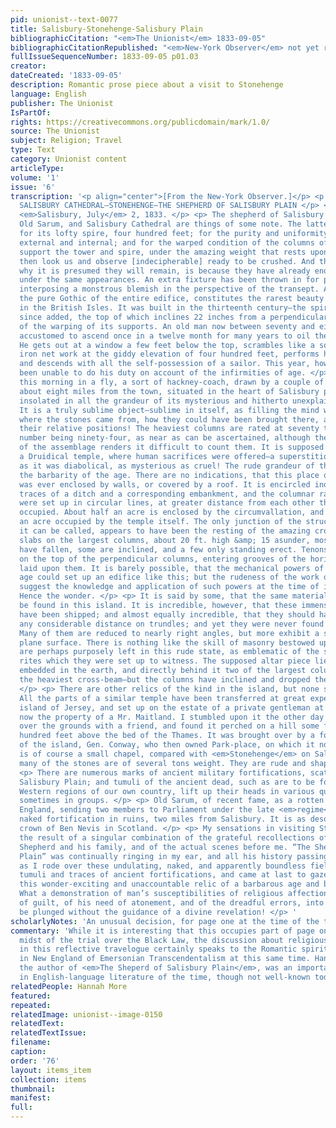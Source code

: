 ```yaml
---
pid: unionist--text-0077
title: Salisbury-Stonehenge-Salisbury Plain
bibliographicCitation: "<em>The Unionist</em> 1833-09-05"
bibliographicCitationRepublished: "<em>New-York Observer</em> not yet researched"
fullIssueSequenceNumber: 1833-09-05 p01.03
creator: 
dateCreated: '1833-09-05'
description: Romantic prose piece about a visit to Stonehenge
language: English
publisher: The Unionist
IsPartOf: 
rights: https://creativecommons.org/publicdomain/mark/1.0/
source: The Unionist
subject: Religion; Travel
type: Text
category: Unionist content
articleType: 
volume: '1'
issue: '6'
transcription: '<p align="center">[From the New-York Observer.]</p> <p align="center">
  SALISBURY CATHEDRAL—STONEHENGE—THE SHEPHERD OF SALISBURY PLAIN </p> <p align="right">
  <em>Salisbury, July</em> 2, 1833. </p> <p> The shepherd of Salisbury Plain, Stonehenge,
  Old Sarum, and Salisbury Cathedral are things of some note. The latter is distinguished
  for its lofty spire, four hundred feet; for the purity and uniformity of its architecture,
  external and internal; and for the warped condition of the columns of masonry, which
  support the tower and spire, under the amazing weight that rests upon them, and
  then look us and observe [indecipherable] ready to be crushed. And the only reason
  why it is presumed they will remain, is because they have already endured for ages
  under the same appearances. An extra fixture has been thrown in for protection,
  interposing a monstrous blemish in the perspective of the transept. Aside from this
  the pure Gothic of the entire edifice, constitutes the rarest beauty of the kind
  in the British Isles. It was built in the thirteenth century—the spire having been
  since added, the top of which inclines 22 inches from a perpendicular line, in consequence
  of the warping of its supports. An old man now between seventy and eighty, has been
  accustomed to ascend once in a twelve month for many years to oil the weather vane.
  He gets out at a window a few feet below the top, scrambles like a squirrel by some
  iron net work at the giddy elevation of four hundred feet, performs his office,
  and descends with all the self-possession of a sailor. This year, however, he has
  been unable to do his duty on account of the infirmities of age. </p> <p> I rode
  this morning in a fly, a sort of hackney-coach, drawn by a couple of mules, to <em>Stonehenge,</em>
  about eight miles from the town, situated in the heart of Salisbury plain, and standing
  insolated in all the grandeur of its mysterious and hitherto unexplained history.
  It is a truly sublime object—sublime in itself, as filling the mind with wonder,
  where the stones came from, how they could have been brought there, and placed in
  their relative positions! The heaviest columns are rated at seventy tons—the whole
  number being ninety-four, as near as can be ascertained, although the present confusion
  of the assemblage renders it difficult to count them. It is supposed to have been
  a Druidical temple, where human sacrifices were offered—a superstition as sublime
  as it was diabolical, as mysterious as cruel! The rude grandeur of the work demonstrates
  the barbarity of the age. There are no indications, that this place of sacrifice
  was ever enclosed by walls, or covered by a roof. It is encircled indeed by the
  traces of a ditch and a corresponding embankment, and the columnar ranges of stones
  were set up in circular lines, at greater distance from each other than the space
  occupied. About half an acre is enclosed by the circumvallation, and a quarter of
  an acre occupied by the temple itself. The only junction of the structure if structure
  it can be called, appears to have been the resting of the amazing cross and horizontal
  slabs on the largest columns, about 20 ft. high &amp; 15 asunder, most of which
  have fallen, some are inclined, and a few only standing erect. Tenons were left
  on the top of the perpendicular columns, entering grooves of the horizontal pieces
  laid upon them. It is barely possible, that the mechanical powers of the present
  age could set up an edifice like this; but the rudeness of the work does not naturally
  suggest the knowledge and application of such powers at the time of its creation.
  Hence the wonder. </p> <p> It is said by some, that the same material is not to
  be found in this island. It is incredible, however, that these immense rocks should
  have been shipped; and almost equally incredible, that they should have been transported
  any considerable distance on trundles; and yet they were never found in this vicinity.
  Many of them are reduced to nearly right angles, but more exhibit a smooth, or properly
  plane surface. There is nothing like the skill of masonry bestowed upon them. They
  are perhaps purposely left in this rude state, as emblematic of the stern and inexorable
  rites which they were set up to witness. The supposed altar piece lies in the centre,
  embedded in the earth, and directly behind it two of the largest columns supported
  the heaviest cross-beam—but the columns have inclined and dropped their burden.
  </p> <p> There are other relics of the kind in the island, but none so stupendous.
  All the parts of a similar temple have been transferred at great expense from the
  island of Jersey, and set up on the estate of a private gentleman at Henley-on-Thames,
  now the property of a Mr. Maitland. I stumbled upon it the other day in rambling
  over the grounds with a friend, and found it perched on a hill some four or five
  hundred feet above the bed of the Thames. It was brought over by a former governor
  of the island, Gen. Conway, who then owned Park-place, on which it now stands. It
  is of course a small chapel, compared with <em>Stonehenge</em> on Salisbury Plain—but
  many of the stones are of several tons weight. They are rude and shapeless. </p>
  <p> There are numerous marks of ancient military fortifications, scattered over
  Salisbury Plain; and tumuli of the ancient dead, such as are to be found in the
  Western regions of our own country, lift up their heads in various quarters, and
  sometimes in groups. </p> <p> Old Sarum, of recent fame, as a rotten borough of
  England, sending two members to Parliament under the late <em>regime</em> , is a
  naked fortification in ruins, two miles from Salisbury. It is as desolate as the
  crown of Ben Nevis in Scotland. </p> <p> My sensations in visiting Stonehenge were
  the result of a singular combination of the grateful recollections of Mrs. More’s
  Shepherd and his family, and of the actual scenes before me. “The Shepherd of Salisbury
  Plain” was continually ringing in my ear, and all his history passing before me,
  as I rode over these undulating, naked, and apparently boundless fields, among the
  tumuli and traces of ancient fortifications, and came at last to gaze upon and admire
  this wonder-exciting and unaccountable relic of a barbarous age and bloody superstition.
  What a demonstration of man’s susceptibilities of religious affections, of a sense
  of guilt, of his need of atonement, and of the dreadful errors, into which he may
  be plunged without the guidance of a divine revelation! </p> '
scholarlyNotes: 'An unusual decision, for page one at the time of the trial. '
commentary: 'While it is interesting that this occupies part of page one, in the very
  midst of the trial over the Black Law, the discussion about religious sensibilities
  in this reflective travelogue certainly speaks to the Romantic spirit, and the emergence
  in New England of Emersonian Transcendentalism at this same time. Hannah More (1745-1833),
  the author of <em>The Sheperd of Salisbury Plain</em>, was an important female voice
  in English-language literature of the time, though not well-known today. '
relatedPeople: Hannah More
featured: 
repeated: 
relatedImage: unionist--image-0150
relatedText: 
relatedTextIssue: 
filename: 
caption: 
order: '76'
layout: items_item
collection: items
thumbnail: 
manifest: 
full: 
---
```

